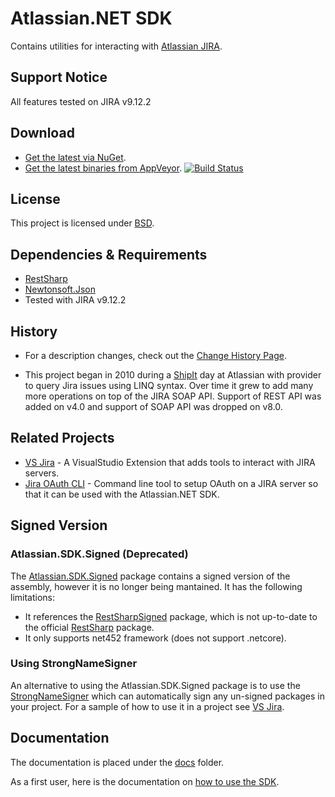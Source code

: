 # Atlassian.NET SDK

Contains utilities for interacting with  [Atlassian JIRA](http://www.atlassian.com/software/jira).

## Support Notice

All features tested on JIRA v9.12.2

## Download

- [Get the latest via NuGet](http://nuget.org/List/Packages/Atlassian.SDK).
- [Get the latest binaries from AppVeyor](https://ci.appveyor.com/project/farmas/atlassian-net-sdk/history).
  [![Build Status](https://ci.appveyor.com/api/projects/status/bitbucket/farmas/atlassian.net-sdk?branch=release&amp;svg=true)](https://ci.appveyor.com/project/farmas/atlassian-net-sdk)

## License

This project is licensed under  [BSD](/LICENSE.md).

## Dependencies & Requirements

- [RestSharp](https://www.nuget.org/packages/RestSharp)
- [Newtonsoft.Json](https://www.nuget.org/packages/Newtonsoft.Json)
- Tested with JIRA v9.12.2

## History

- For a description changes, check out the [Change History Page](/docs/change-history.md).

- This project began in 2010 during a [ShipIt](https://www.atlassian.com/company/shipit) day at Atlassian with provider
  to query Jira issues using LINQ syntax. Over time it grew to add many more operations on top of the JIRA SOAP API.
  Support of REST API was added on v4.0 and support of SOAP API was dropped on v8.0.

## Related Projects

- [VS Jira](https://bitbucket.org/farmas/vsjira) - A VisualStudio Extension that adds tools to interact with JIRA
servers.
- [Jira OAuth CLI](https://bitbucket.org/farmas/atlassian.net-jira-oauth-cli) - Command line tool to setup OAuth on a JIRA server so that it can be used with the Atlassian.NET SDK.

## Signed Version

### Atlassian.SDK.Signed (Deprecated)

The [Atlassian.SDK.Signed](https://www.nuget.org/packages/Atlassian.SDK.Signed/) package contains a signed version of
the assembly, however it is no longer being mantained. It has the following limitations:

- It references the  [RestSharpSigned](https://www.nuget.org/packages/RestSharpSigned) package, which is not up-to-date
  to the official  [RestSharp](https://www.nuget.org/packages/RestSharpSigned) package.
- It only supports net452 framework (does not support .netcore).

### Using StrongNameSigner

An alternative to using the Atlassian.SDK.Signed package is to use the [StrongNameSigner](https://www.nuget.org/packages/Brutal.Dev.StrongNameSigner) which can automatically sign any un-signed packages in your project. For a sample of how to use it in a project see [VS Jira](https://bitbucket.org/farmas/vsjira).

## Documentation

The documentation is placed under the [docs](/docs) folder.

As a first user, here is the documentation on [how to use the SDK](/docs/how-to-use-the-sdk.md).
